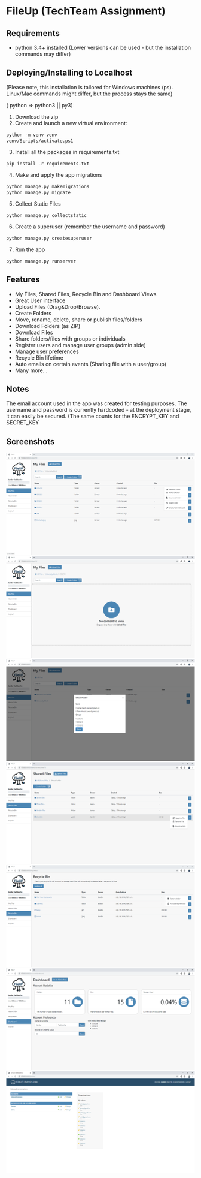 # FileUp (TechTeam Assignment)
## Requirements
* python 3.4+ installed (Lower versions can be used - but the installation commands may differ)

## Deploying/Installing to Localhost
(Please note, this installation is tailored for Windows machines (ps).  Linux/Mac commands might differ, but the process stays the same)

( python => python3 || py3)

1. Download the zip
2. Create and launch a new virtual environment: 
```
python -m venv venv  
venv/Scripts/activate.ps1
```
3. Install all the packages in requirements.txt
```
pip install -r requirements.txt
```
4. Make and apply the app migrations
```
python manage.py makemigrations  
python manage.py migrate
```
5. Collect Static Files
```
python manage.py collectstatic
```
6. Create a superuser (remember the username and password)
```
python manage.py createsuperuser
```
7. Run the app
```
python manage.py runserver
```
## Features
* My Files, Shared Files, Recycle Bin and Dashboard Views
* Great User interface
* Upload Files (Drag&Drop/Browse).
* Create Folders
* Move, rename, delete, share or publish files/folders
* Download Folders (as ZIP)
* Download Files
* Share folders/files with groups or individuals
* Register users and manage user groups (admin side)
* Manage user preferences
* Recycle Bin lifetime
* Auto emails on certain events (Sharing file with a user/group)
* Many more...

## Notes
The email account used in the app was created for testing purposes. The username and password is currently hardcoded - at the deployment stage, it can easily be secured. 
(The same counts for the ENCRYPT_KEY and SECRET_KEY


## Screenshots
![My Files](Screenshots/1.PNG?raw=true "1")
![My Files](Screenshots/2.PNG?raw=true "1")
![Share](Screenshots/3.PNG?raw=true "1")
![Shared Files](Screenshots/4.PNG?raw=true "1")
![Recycle Bin](Screenshots/5.PNG?raw=true "1")
![Dashboard](Screenshots/6.PNG?raw=true "1")
![Admin](Screenshots/7.PNG?raw=true "1")
